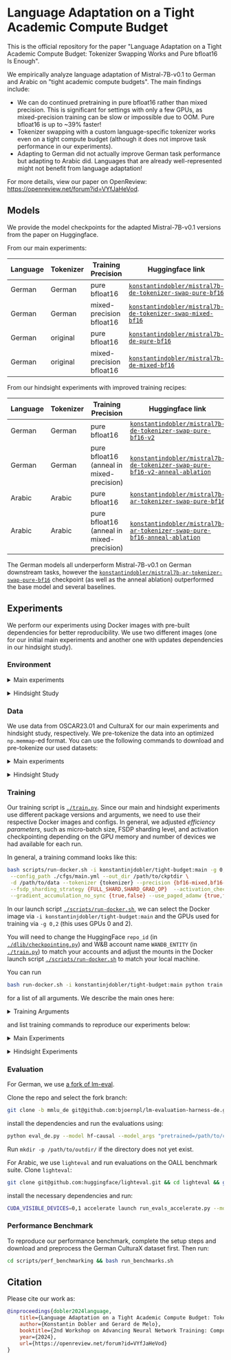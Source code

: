 # Language Adaptation on a Tight Academic Compute Budget

This is the official repository for the paper "Language Adaptation on a Tight Academic Compute Budget: Tokenizer Swapping Works and Pure bfloat16 Is Enough".

We empirically analyze language adaptation of Mistral-7B-v0.1 to German and Arabic on "tight academic compute budgets".
The main findings include:

- We can do continued pretraining in pure bfloat16 rather than mixed precision. This is significant for settings with only a few GPUs, as mixed-precision training can be slow or impossible due to OOM. Pure bfloat16 is up to ~39% faster!
- Tokenizer swapping with a custom language-specific tokenizer works even on a tight compute budget (although it does not improve task performance in our experiments).
- Adapting to German did not actually improve German task performance but adapting to Arabic did. Languages that are already well-represented might not benefit from language adaptation!

For more details, view our paper on OpenReview: https://openreview.net/forum?id=VYfJaHeVod.

## Models

We provide the model checkpoints for the adapted Mistral-7B-v0.1 versions from the paper on Huggingface.

From our main experiments:

| Language | Tokenizer | Training Precision       | Huggingface link                                                                                                                            |
| -------- | --------- | ------------------------ | ------------------------------------------------------------------------------------------------------------------------------------------- |
| German   | German    | pure bfloat16            | [`konstantindobler/mistral7b-de-tokenizer-swap-pure-bf16`](https://huggingface.co/konstantindobler/mistral7b-de-tokenizer-swap-pure-bf16)   |
| German   | German    | mixed-precision bfloat16 | [`konstantindobler/mistral7b-de-tokenizer-swap-mixed-bf16`](https://huggingface.co/konstantindobler/mistral7b-de-tokenizer-swap-mixed-bf16) |
| German   | original  | pure bfloat16            | [`konstantindobler/mistral7b-de-pure-bf16`](https://huggingface.co/konstantindobler/mistral7b-de-pure-bf16)                                 |
| German   | original  | mixed-precision bfloat16 | [`konstantindobler/mistral7b-de-mixed-bf16`](https://huggingface.co/konstantindobler/mistral7b-de-mixed-bf16)                               |

From our hindsight experiments with improved training recipes:

| Language | Tokenizer | Training Precision                        | Huggingface link                                                                                                                                                                |
| -------- | --------- | ----------------------------------------- | ------------------------------------------------------------------------------------------------------------------------------------------------------------------------------- |
| German   | German    | pure bfloat16                             | [`konstantindobler/mistral7b-de-tokenizer-swap-pure-bf16-v2`](https://huggingface.co/konstantindobler/mistral7b-de-tokenizer-swap-pure-bf16-v2)                                 |
| German   | German    | pure bfloat16 (anneal in mixed-precision) | [`konstantindobler/mistral7b-de-tokenizer-swap-pure-bf16-v2-anneal-ablation`](https://huggingface.co/konstantindobler/mistral7b-de-tokenizer-swap-pure-bf16-v2-anneal-ablation) |
| Arabic   | Arabic    | pure bfloat16                             | [`konstantindobler/mistral7b-ar-tokenizer-swap-pure-bf16`](https://huggingface.co/konstantindobler/mistral7b-ar-tokenizer-swap-pure-bf16)                                       |
| Arabic   | Arabic    | pure bfloat16 (anneal in mixed-precision) | [`konstantindobler/mistral7b-ar-tokenizer-swap-pure-bf16-anneal-ablation`](https://huggingface.co/konstantindobler/mistral7b-ar-tokenizer-swap-pure-bf16-anneal-ablation)       |

The German models all underperform Mistral-7B-v0.1 on German downstream tasks, however the [`konstantindobler/mistral7b-ar-tokenizer-swap-pure-bf16`](https://huggingface.co/konstantindobler/mistral7b-ar-tokenizer-swap-pure-bf16) checkpoint (as well as the anneal ablation) outperformed the base model and several baselines.

## Experiments

We perform our experiments using Docker images with pre-built dependencies for better reproducibility. We use two different images (one for our initial main experiments and another one with updates dependencies in our hindsight study).

### Environment

<details><summary>Main experiments</summary>

<p>

For our main experiments, we use the Docker image at `konstantinjdobler/tight-budget:main-experiments`. The dependency lockfile can be found at [`./helpers/main-exp-deps/conda-lock.yml`](./helpers/main-exp-deps/conda-lock.yml) with the corresponding Dockerfile at
[`./helpers/main-exp-deps/Dockerfile.condalock`](./helpers/main-exp-deps/Dockerfile.condalock). This uses `conda-lock` for exact pinning of package versions.

</details>
<p>

<details><summary>Hindsight Study</summary>

<p>

For the hindsight study experiments, we use the Docker image at `konstantinjdobler/tight-budget:hindsight`. The dependency lockfile can be found at [`./requirements.lock`](./requirements.lock) with the corresponding Dockerfile at [`./Dockerfile`](./Dockerfile). Instead of `conda-lock`, we used `rye` for exact pinning of package versions due to issues of `conda-lock` when using nightly `torch` versions.

</details>
<p>

### Data

We use data from OSCAR23.01 and CulturaX for our main experiments and hindsight study, respectively. We pre-tokenize the data into an optimized `np.memmap`-ed format. You can use the following commands to download and pre-tokenize our used datasets:

<details><summary>Main experiments</summary>

<p>

For our main experiments, we use OSCAR23.01. To download run:

```sh
bash scripts/run-docker.sh python dlib/data/data_download.py --lg de --dataset oscar2023 --max_train_size 10_000_000 --dev_size 50_000 --out_dir /my/data/dir --stream --disk_space --processes 8 --stream_shuffle_buffer_size 100_000
```

To pre-tokenize, run:

```sh
bash scripts/run-docker.sh python dlib/data/data_tokenization.py --source_dir /my/data/dir/ --tokenizer_path ./tokenizers/de/sp-bpe-de-32kauto --append_eos False --prepend_bos False --extra_val_clip_length 512 --conserve_disk_space
```

and also `--tokenizer_path mistralai/Mistral-7B-v0.1` for training with the original vocabulary. Note that `<eos>` tokens are added during the dataloading, not during pre-tokenization.

</details>
<p>

<details><summary>Hindsight Study</summary>

<p>

For our hindsight study experiments, we use data from CulturaX. To download run:

```sh
bash scripts/run-docker.sh python dlib/data/data_download.py --lg de --dataset culturax --max_train_size 10_000_000 --dev_size 50_000 --out_dir /my/data/dir --stream --disk_space --processes 16 --stream_shuffle_buffer_size 100_000
```

with `--lg de` and `--lg ar` for German and Arabic, respectively.

To pre-tokenize, run:

```sh
bash scripts/run-docker.sh python dlib/data/data_tokenization.py --source_dir /my/data/dir/ --tokenizer_path ./tokenizers/de/sp-bpe-de-32kauto --append_eos False --prepend_bos False --extra_val_clip_length 512 --conserve_disk_space
```

with `--tokenizer_path ./tokenizers/{de,ar}/sp-bpe-{de,ar}-32kauto` matching the language and also `--tokenizer_path mistralai/Mistral-7B-v0.1` for training with the original vocabulary. Note that `<bos>` tokens are added during the dataloading, not during pre-tokenization.

</details>
<p>

### Training

Our training script is [`./train.py`](./train.py). Since our main and hindsight experiments use different package versions and arguments, we need to use their respective Docker images and configs. In general, we adjusted _efficiency parameters_, such as micro-batch size, FSDP sharding level, and activation checkpointing depending on the GPU memory and number of devices we had available for each run.

In general, a training command looks like this:

```bash
bash scripts/run-docker.sh -i konstantinjdobler/tight-budget:main -g 0,2 python train.py \
 --config_path ./cfgs/main.yml --out_dir /path/to/ckptdir \
 -d /path/to/data --tokenizer {tokenizer} --precision {bf16-mixed,bf16-true} --mb {1,2,4,8} \
 --fsdp_sharding_strategy {FULL_SHARD,SHARD_GRAD_OP}  --activation_checkpointing {true,false} \
 --gradient_accumulation_no_sync {true,false} --use_paged_adamw {true,false}
```

In our launch script [`./scripts/run-docker.sh`](./scripts/run-docker.sh), we can select the Docker image via `-i konstantinjdobler/tight-budget:main` and the GPUs used for training via `-g 0,2` (this uses GPUs 0 and 2).

You will need to change the HuggingFace `repo_id` (in [`./dlib/checkpointing.py`](./dlib/checkpointing.py)) and W&B account name `WANDB_ENTITY` (in [`./train.py`](./train.py)) to match your accounts and adjust the mounts in the Docker launch script [`./scripts/run-docker.sh`](./scripts/run-docker.sh) to match your local machine.

You can run

```bash
bash run-docker.sh -i konstantinjdobler/tight-budget:main python train.py --help
```

for a list of all arguments. We describe the main ones here:

<details><summary>Training Arguments</summary>

<p>

For reproducing our main experiments, choose `--config_path ./cfgs/main.yml` and `-i konstantinjdobler/tight-budget:main`. For reproducing our hindsight experiments, choose `--config_path ./cfgs/hindsight.yml` and `-i konstantinjdobler/tight-budget:hindsight`.

Choose `--tokenizer` and `-d` based on the dataset as described in the data section.

The efficiency arguments `fsdp_sharding_strategy`, `--mb` (micro-batch size), `--activation_checkpointing`, `--gradient_accumulation_no_sync`, and `--use_paged_adamw` can be set according to number of available GPUs and GPU memory. In the commands to reproduce our trainings, we provide examples for four GPUs. In practice, we had to use many different numbers and types of GPUs according to availability and adjusted the efficiency arguments accordingly (benchmarked settings for 80GB GPUs can be found in Table 2 of the paper).

</details>
<p>

and list training commands to reproduce our experiments below:

<details><summary>Main Experiments</summary>

<p>

We adapt Mistral-7B to German using OSCAR23.01 with all combinations of `{original vocab, tokenizer swapping} x {pure bfloat16, mixed-precision bfloat16}`.

For tokenizer swapping, we use FOCUS embedding initialization. You can download the required fasttext embedding from [this source](https://huggingface.co/konstantindobler/fasttext-de-sentencepiece-bpe-32k).

Adapting Mistral-7B with tokenizer swapping and pure bfloat16:

```sh
bash scripts/run-docker.sh -i konstantinjdobler/tight-budget:main -g 0,1,2,3 python train.py --config_path ./cfgs/main.yml ./cfgs/deepfocus.yml --tokenizer ./tokenizers/de/sp-bpe-de-32kauto/ --focus_fasttext_model_path /path/to/fasttextmodel-de -d /path/to/OSCAR23.01-custom-de-tokenized --out_dir /path/to/ckptdir --precision bf16-true --fsdp_sharding_strategy SHARD_GRAD_OP --mb 1
```

Adapting Mistral-7B while keeping the original vocabulary and pure bfloat16:

```sh
bash scripts/run-docker.sh -i konstantinjdobler/tight-budget:main -g 0,1,2,3 python train.py --config_path ./cfgs/main.yml -d /path/to/OSCAR23.01-mistral-7b-tokenized --out_dir /path/to/ckptdir --precision bf16-true --fsdp_sharding_strategy SHARD_GRAD_OP --mb 1
```

Adapting Mistral-7B with tokenizer swapping and mixed-precision bfloat16:

```sh
bash scripts/run-docker.sh -i konstantinjdobler/tight-budget:main -g 0,1,2,3 python train.py --config_path ./cfgs/main.yml ./cfgs/deepfocus.yml --tokenizer ./tokenizers/de/sp-bpe-de-32kauto/ --focus_fasttext_model_path /path/to/fasttextmodel-de -d /path/to/OSCAR23.01-custom-de-tokenized --out_dir /path/to/ckptdir --precision bf16-mixed --fsdp_sharding_strategy FULL_SHARD --mb 8 --activation_checkpointing true --gradient_accumulation_no_sync false
```

Adapting Mistral-7B while keeping the original vocabulary and mixed-precision bfloat16:

```sh
bash scripts/run-docker.sh -i konstantinjdobler/tight-budget:main -g 0,1,2,3 python train.py --config_path ./cfgs/main.yml -d /path/to/OSCAR23.01-mistral-7b-tokenized --out_dir /path/to/ckptdir --precision bf16-mixed --fsdp_sharding_strategy FULL_SHARD --mb 8 --activation_checkpointing true --gradient_accumulation_no_sync false
```

</details>
<p>

<details><summary>Hindsight Experiments</summary>

<p>

In the hindsight study, we adapt Mistral-7B to German or Arabic using CulturaX with tokenizer swapping and pure bfloat16. Compared to the main experiments, we introduced several improvements, such as example packing without cross-document attention and use an "infinite" learning rate schedule.

For tokenizer swapping, we use FOCUS embedding intialization. You can download the required fasttext embedding from [this source](https://huggingface.co/konstantindobler/fasttext-de-sentencepiece-bpe-32k) for German (same as in the main experiments) and from [this source](https://huggingface.co/konstantindobler/fasttext-ar-sentencepiece-bpe-32k) for Arabic.

Adapting Mistral-7B to German with tokenizer swapping, pure bfloat16, and the improved training recipe:

```sh
bash scripts/run-docker.sh -i konstantinjdobler/tight-budget:hindsight -g 0,1,2,3 python train.py --config_path ./cfgs/hindsight.yml ./cfgs/deepfocus.yml --tokenizer ./tokenizers/de/sp-bpe-de-32kauto/ --focus_fasttext_model_path /path/to/fasttextmodel-de -d /path/to/CulturaX-custom-de-tokenized --out_dir /path/to/ckptdir --precision bf16-true --fsdp_sharding_strategy SHARD_GRAD_OP --mb 1
```

For Arabic, we first tune just the embeddings of the new tokenizer for a short period:

```sh
bash scripts/run-docker.sh -i konstantinjdobler/tight-budget:hindsight -g 0,1,2,3 python train.py --config_path ./cfgs/hindsight.yml ./cfgs/deepfocus.yml --tokenizer ./tokenizers/ar/sp-bpe-ar-32kauto/ --focus_fasttext_model_path /path/to/fasttextmodel-ar -d /path/to/CulturaX-custom-ar-tokenized --out_dir /path/to/ckptdir --precision bf16-true --mb 2 --train_only_embeddings --use_fsdp false --training_goal 100 --save_interval 120 --max_lr 4e-4 --infinite_lr 2e-4 --min_lr 1e-5 --warmup_period 10
```

and then proceed to start the regular continued pretraining starting from the tuned embeddings checkpoint:

```sh
bash scripts/run-docker.sh -i konstantinjdobler/tight-budget:hindsight -g 0,1,2,3 python train.py --config_path ./cfgs/hindsight.yml --tokenizer ./tokenizers/ar/sp-bpe-ar-32kauto/ -d /path/to/CulturaX-custom-ar-tokenized --out_dir /path/to/ckptdir --precision bf16-true --fsdp_sharding_strategy SHARD_GRAD_OP --mb 1 --model_path /path/to/tuned-embeddings-ckpt
```

We perform an additional ablation were use mixed-precision bfloat16 just for the final annealing phase of the learning rate schedule. We use the final checkpoint of the pure bfloat16 run before the annealing phase as starting point. For this we use:

```sh
bash scripts/run-docker.sh -i konstantinjdobler/tight-budget:hindsight -g 0,1,2,3 python train.py --config_path ./cfgs/hindsight.yml --tokenizer ./tokenizers/{language}/sp-bpe-{language}-32kauto/ -d /path/to/CulturaX-custom-{language}-tokenized --out_dir /path/to/ckptdir --precision bf16-mixed --fsdp_sharding_strategy FULL_SHARD --mb 8 --activation_checkpointing true --gradient_accumulation_no_sync false --saved_checkpoint_path /path/to/bf16-true-ckpt-before-annealing
```

</details>
<p>

### Evaluation

For German, we use [a fork of lm-eval](https://github.com/bjoernpl/lm-evaluation-harness-de/tree/mmlu_de).

Clone the repo and select the fork branch:

```bash
git clone -b mmlu_de git@github.com:bjoernpl/lm-evaluation-harness-de.git
```

install the dependencies and run the evaluations using:

```bash
python eval_de.py --model hf-causal --model_args "pretrained=/path/to/ckpt" --device cuda:0 --output_path /path/to/outdir/output.json --csv_path /path/to/outdir/results.csv
```

Run `mkdir -p /path/to/outdir/` if the directory does not yet exist.

For Arabic, we use `lighteval` and run evaluations on the OALL benchmark suite. Clone `lighteval`:

```bash
git clone git@github.com:huggingface/lighteval.git && cd lighteval && git checkout a98210fd3a2d1e8bface1c32b72ebd5017173a4c
```

install the necessary dependencies and run:

```bash
CUDA_VISIBLE_DEVICES=0,1 accelerate launch run_evals_accelerate.py --model_args "pretrained=/path/to/model" --tasks ./examples/tasks/OALL_tasks.txt --override_batch_size 8 --output_dir=/path/to/output --custom_tasks ./community_tasks/arabic_evals.py
```

### Performance Benchmark

To reproduce our performance benchmark, complete the setup steps and download and preprocess the German CulturaX dataset first. Then run:

```sh
cd scripts/perf_benchmarking && bash run_benchmarks.sh
```

## Citation

Please cite our work as:

```bibtex
@inproceedings{dobler2024language,
    title={Language Adaptation on a Tight Academic Compute Budget: Tokenizer Swapping Works and Pure bfloat16 Is Enough},
    author={Konstantin Dobler and Gerard de Melo},
    booktitle={2nd Workshop on Advancing Neural Network Training: Computational Efficiency, Scalability, and Resource Optimization (WANT@ICML 2024)},
    year={2024},
    url={https://openreview.net/forum?id=VYfJaHeVod}
}
```
